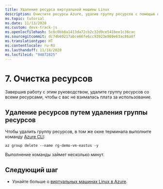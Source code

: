 ```yaml
---
title: Удаление ресурса виртуальной машины Linux
description: Очистите ресурсы Azure, удалив группу ресурсов с помощью команды Azure CLI.
ms.topic: tutorial
ms.date: 11/13/2020
ms.custom: devx-track-js
ms.openlocfilehash: 5c8c0bb8a1413da72cb2c32d9ce541bee1c36cac
ms.sourcegitcommit: dc74b60217abce66fe6cc93923e869e63ac86a8f
ms.translationtype: HT
ms.contentlocale: ru-RU
ms.lasthandoff: 11/18/2020
ms.locfileid: "94872825"
---
```

# <a name="7-clean-up-resources"></a>7. Очистка ресурсов

Завершив работу с этим руководством, удалите группу ресурсов со всеми ресурсами, чтобы с вас не взималась плата за использование. 

## <a name="remove-all-the-resources-by-removing-resource-group"></a>Удаление ресурсов путем удаления группы ресурсов

Чтобы удалить группу ресурсов, в том же окне терминала выполните команду [Azure CLI](/cli/azure/group?view=azure-cli-latest#az_group_delete):

```azurecli
az group delete --name rg-demo-vm-eastus -y
```

Выполнение команды займет несколько минут. 

## <a name="next-step"></a>Следующий шаг

* Узнайте больше о [виртуальных машинах Linux в Azure](/azure/virtual-machines).
